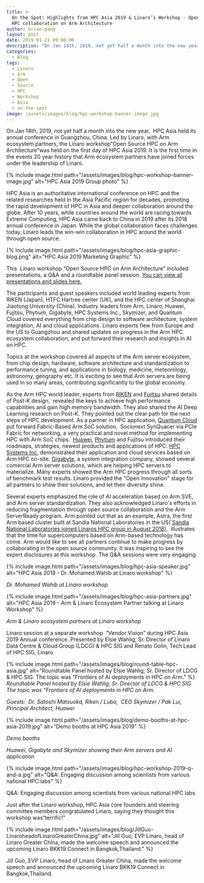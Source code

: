 ```yaml
---
title: >-
  On the Spot: Highlights from HPC Asia 2019 & Linaro’s Workshop - Open Source
  HPC collaboration on Arm Architecture
author: brian-pang
layout: post
date: 2019-01-21 09:00:00
description: "On Jan 14th, 2019, not yet half a month into the new year, \_HPC Asia held its annual conference in Guangzhou, China. Led by Linaro, with Arm ecosystem partners, the Linaro workshop“Open Source HPC on Arm Architecture”was held on the first day of HPC Asia 2019. It is the first time in the events 20 year history that Arm ecosystem partners have joined forces under the leadership of Linaro."
categories:
  - Blog
tags:
  - Linaro
  - Arm
  - Open
  - Source
  - HPC
  - Workshop
  - Asia
  - on-the-spot
image: /assets/images/blog/hpc-workshop-banner-image.jpg
---
```


On Jan 14th, 2019, not yet half a month into the new year,  HPC Asia held its annual conference in Guangzhou, China. Led by Linaro, with Arm ecosystem partners, the Linaro workshop“Open Source HPC on Arm Architecture”was held on the first day of HPC Asia 2019. It is the first time in the events 20 year history that Arm ecosystem partners have joined forces under the leadership of Linaro.

{% include image.html path="/assets/images/blog/hpc-workshop-banner-image.jpg" alt="HPC Asia 2019 Group photo" %}

HPC Asia is an authoritative international conference on HPC and the related researches held in the Asia Pacific region for decades, promoting the rapid development of HPC in Asia and deeper collaboration around the globe. After 10 years, while countries around the world are racing towards Extreme Computing, HPC Asia came back to China in 2019 after its 2018 annual conference in Japan. While the global collaboration faces challenges today, Linaro leads the win-win collaboration in HPC around the world through open source.

{% include image.html path="/assets/images/blog/hpc-asia-graphic-blog.png" alt="HPC Asia 2019 Marketing Graphic" %}

This  Linaro workshop “Open Source HPC on Arm Architecture” included presentations, a Q&A and a roundtable panel session. [You can view all presentations and slides here.](/events/arm-hpc-asia-2019/)

The participants and guest speakers included world leading experts from RIKEN (Japan), HTFC Hartree center (UK), and the HPC center of Shanghai Jiaotong University (China). Industry leaders from Arm, Linaro, Huawei, Fujitsu, Phytium, Gigabyte, HPC Systems Inc., Skymizer, and Quantum Cloud covered everything from chip design to software architecture, system integration, AI and cloud applications. Linaro experts flew from Europe and the US to Guangzhou and shared updates on progress in the Arm HPC ecosystem collaboration, and put forward their research and insights in AI on HPC.

Topics at the workshop covered all aspects of the Arm server ecosystem, from chip design, hardware, software architecture and standardization to performance tuning, and applications in biology, medicine, meteorology, astronomy, geography etc. It is exciting to see that Arm servers are being used in so many areas, contributing significantly to the global economy.

As the Arm HPC world leader, experts from [RIKEN](/events/system-software-for-armv8-with-sve/) and [Fujitsu](/events/the-first-sve-enabled-arm-processor-a64fx-and-building-up-arm-hpc-ecosystem/) shared details of Post-K design,  revealed the keys to achieve high performance capabilities and gain high memory bandwidth. They also shared the AI Deep Learning research on Post-K. They pointed out the clear path for the next steps of HPC development. As a partner in HPC application, [Quantum Cloud](/events/scale-out-ai-training-on-massive-core-system/) put forward Fabric-Based Arm SoC solution,  Socionext SynQuacer via PCIe Fabric for networking, a very practical and novel method for implementing HPC with Arm SoC chips.  [Huawei](/events/transforming-hpc-with-huawei-arm-hpc-solution/), [Phytium](/events/the-new-generation-of-phytiums-64cores-processor-and-ecosystem/) and Fujitsu introduced their roadmaps, strategies, newest products and applications of HPC. [HPC Systems Inc.](/events/science-cloud-services-for-computational-chemistry-with-arm-hpc/) demonstrated their application and cloud services based on Arm HPC on-site. [Gigabyte](/events/gigabyte-position-in-arm-server-market-leading-pioneer/), a system integration company, showed several comercial Arm server solutions, which are helping HPC servers to materialize. Many experts showed the Arm HPC progress through all sorts of benchmark test results. Linaro provided the "Open Innovation" stage for all partners to show their solutions, and let their diversity shine.

Several experts emphasized the role of AI acceleration based on Arm SVE, and Arm server standardization. They also acknowledged Linaro's efforts in reducing fragmentation through open source collaboration and the Arm ServerReady program. Arm pointed out that as an example, Astra, the first Arm based cluster built at Sandia National Laboratories in the US( [Sandia National Laboratories joined Linaros HPC group in August 2018](/news/sandia-national-laboratories-joins-the-linaro-hpc-special-interest-group/)),  illustrates that the time for supercomputers based on Arm-based technology has come. Arm would like to see all partners continue to make progress by collaborating in the open source community. It was inspiring to see the expert disclosures at this workshop. The Q&A sessions were very engaging.

{% include image.html path="/assets/images/blog/hpc-asia-speaker.jpg" alt="HPC Asia 2019 - Dr. Mohamed Wahib at Linaro workshop" %}

_Dr. Mohamed Wahib at Linaro workshop_

{% include image.html path="/assets/images/blog/hpc-asia-partners.jpg" alt="HPC Asia 2019 - Arm &amp; Linaro Ecosystem Partner talking at Linaro Workshop" %}

_Arm & Linaro ecosystem partners at Linaro workshop_

Linaro session at a separate workshop  “Vendor Vision” during HPC Asia 2019 Annual conference. Presented by Elsie Wahlig, Sr. Director of Linaro Data Centre & Cloud Group (LDCG) & HPC SIG and Renato Golin, Tech Lead of HPC SIG, Linaro

{% include image.html path="/assets/images/blog/round-table-hpc-asia.jpg" alt="Roundtable Panel hosted by Elsie Wahlig, Sr. Director of LDCG &amp; HPC SIG. The topic was “Frontiers of AI deployments in HPC on Arm." %} <br>_Roundtable Panel hosted by Elsie Wahlig, Sr. Director of LDCG & HPC SIG. The topic was “Frontiers of AI deployments in HPC on Arm._

_Guests:  Dr. Satoshi Matsuoka, Riken / Luba,  CEO Skymizer / Pak Lui, Principal Architect, Huawei_

{% include image.html path="/assets/images/blog/demo-booths-at-hpc-asia-2019.jpg" alt="Demo booths at HPC Asia 2019" %}

_Demo booths_

_Huawei, Gigabyte and Skymizer showing their Arm servers and AI application_

{% include image.html path="/assets/images/blog/hpc-workshop-2019-q-and-a.jpg" alt="Q&amp;A: Engaging discussion among scientists from various national HPC labs" %}

Q&A: Engaging discussion among scientists from various national HPC labs

Just after the Linaro workshop, HPC Asia core founders and steering committee members congratulated Linaro, saying they thought this workshop was“terrific!"

{% include image.html path="/assets/images/blog/JillGuo-LinaroheadofLinaroGreaterChina.jpg" alt="Jill Guo, EVP Linaro, head of Linaro Greater China, made the welcome speech and announced the upcoming Linaro BKK19 Connect in Bangkok,Thailand." %}

Jill Guo, EVP Linaro, head of Linaro Greater China, made the welcome speech and announced the upcoming Linaro BKK19 Connect in Bangkok,Thailand.
